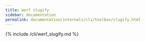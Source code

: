 ```yaml
---
title: werf slugify
sidebar: documentation
permalink: documentation/internals/cli/toolbox/slugify.html
---
```


{% include /cli/werf_slugify.md %}
